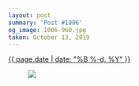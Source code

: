 ```yaml
---
layout: post
summary: 'Post #1006'
og_image: 1006-960.jpg
taken: October 13, 2019
---
```


<div class="post">
 <time>
  <a href="/1006">
   {{ page.date | date: "%B %-d, %Y" }}
  </a>
 </time>
 <a href="/1006">
  <figure data-taken="10/13/2019">
   <img sizes="(min-width: 700px) 50vw, calc(100vw - 2rem)" src="{{ site.assets_url }}/1006-480.jpg" srcset="{{ site.assets_url }}/1006-240.jpg 240w, {{ site.assets_url }}/1006-480.jpg 480w, {{ site.assets_url }}/1006-720.jpg 720w, {{ site.assets_url }}/1006-960.jpg 960w"/>
  </figure>
 </a>
</div>
